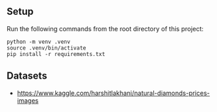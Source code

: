 ## Setup
Run the following commands from the root directory of this project:

    python -m venv .venv
    source .venv/bin/activate
    pip install -r requirements.txt

## Datasets
- https://www.kaggle.com/harshitlakhani/natural-diamonds-prices-images
